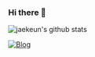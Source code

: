 ### Hi there 👋

<!--
**Jaekeun-Lee/Jaekeun-Lee** is a ✨ _special_ ✨ repository because its `README.md` (this file) appears on your GitHub profile.

Here are some ideas to get you started:

- 🔭 I’m currently working on ...
- 🌱 I’m currently learning ...
- 👯 I’m looking to collaborate on ...
- 🤔 I’m looking for help with ...
- 💬 Ask me about ...
- 📫 How to reach me: ...
- 😄 Pronouns: ...
- ⚡ Fun fact: ...
-->

![jaekeun's github stats](https://github-readme-stats.vercel.app/api?username=Jaekeun-Lee&show_icons=true&theme=merko)

[![Blog](https://img.shields.io/badge/Blog-ljg960730.tistory.com-green.svg)](https://ljg960730.tistory.com/)

